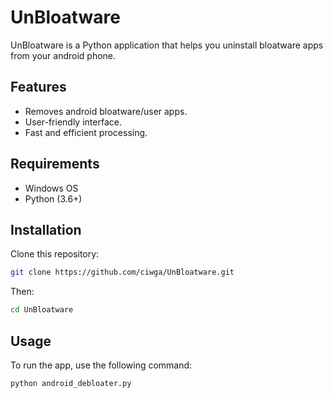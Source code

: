 # UnBloatware

UnBloatware is a Python application that helps you uninstall bloatware apps from your android phone.

## Features

- Removes android bloatware/user apps.
- User-friendly interface.
- Fast and efficient processing.

## Requirements

- Windows OS
- Python (3.6+)

## Installation

Clone this repository:

  ```bash 
git clone https://github.com/ciwga/UnBloatware.git
```
Then:
```bash
cd UnBloatware
```

## Usage

To run the app, use the following command:
```bash
python android_debloater.py
```
